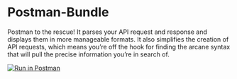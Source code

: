 # Postman-Bundle
Postman to the rescue! It parses your API request and response and displays them in more manageable formats. It also simplifies the creation of API requests, which means you’re off the hook for finding the arcane syntax that will pull the precise information you’re in search of.


[![Run in Postman](https://run.pstmn.io/button.svg)](https://app.getpostman.com/run-collection/b4364e3ce53b27554c3d)
